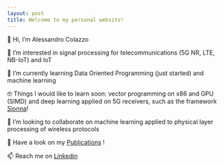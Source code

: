 ```yaml
---
layout: post
title: Welcome to my personal website!
---
```


👋 Hi, I’m Alessandro Colazzo

👀 I’m interested in signal processing for telecommunications (5G NR, LTE, NB-IoT) and IoT

🌱 I’m currently learning Data Oriented Programming (just started) and machine learning

🤓 Things I would like to learn soon: vector programming on x86 and GPU (SIMD) and deep learning applied on 5G receivers, such as the framework [Sionna](https://developer.nvidia.com/sionna)!

💞️ I’m looking to collaborate on machine learning applied to physical layer processing of wireless protocols

📜 Have a look on my [Publications](https://colazzoa.github.io/publications) !

📫 Reach me on [Linkedin](https://www.linkedin.com/in/alessandrocolazzo)

